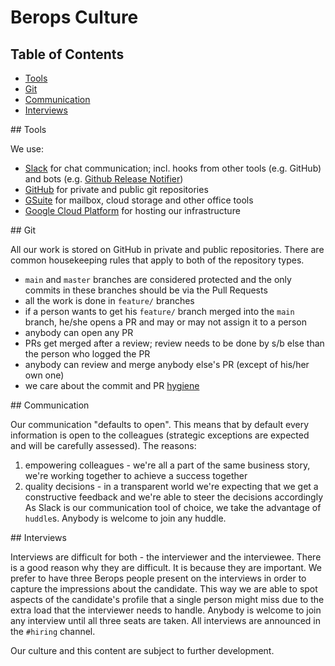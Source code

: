 # Berops Culture

## Table of Contents
- [Tools](#tools)
- [Git](#git)
- [Communication](#communication)
- [Interviews](#interviews)

<a name="tools"/>
## Tools

We use:
- [Slack](www.slack.com) for chat communication; incl. hooks from other tools (e.g. GitHub) and bots (e.g. [Github Release Notifier](https://github.com/justwatchcom/github-releases-notifier))
- [GitHub](www.github.com/berops) for private and public git repositories
- [GSuite](gsuite.google.com) for mailbox, cloud storage and other office tools
- [Google Cloud Platform](cloud.google.com) for hosting our infrastructure

<a name="git">
## Git

All our work is stored on GitHub in private and public repositories. There are common housekeeping rules that apply to both of the repository types.
- `main` and `master` branches are considered protected and the only commits in these branches should be via the Pull Requests
- all the work is done in `feature/` branches
- if a person wants to get his `feature/` branch merged into the `main` branch, he/she opens a PR and may or may not assign it to a person
- anybody can open any PR
- PRs get merged after a review; review needs to be done by s/b else than the person who logged the PR
- anybody can review and merge anybody else's PR (except of his/her own one)
- we care about the commit and PR [hygiene](https://chris.beams.io/posts/git-commit/)

<a name="communication">
## Communication

Our communication "defaults to open". This means that by default every information is open to the colleagues (strategic exceptions are expected and will be carefully assessed). The reasons:
1. empowering colleagues - we're all a part of the same business story, we're working together to achieve a success together
2. quality decisions - in a transparent world we're expecting that we get a constructive feedback and we're able to steer the decisions accordingly
As Slack is our communication tool of choice, we take the advantage of `huddle`s. Anybody is welcome to join any huddle.

<a name="interviews">
## Interviews

Interviews are difficult for both - the interviewer and the interviewee. There is a good reason why they are difficult. It is because they are important. We prefer to have three Berops people present on the interviews in order to capture the impressions about the candidate. This way we are able to spot aspects of the candidate's profile that a single person might miss due to the extra load that the interviewer needs to handle.
Anybody is welcome to join any interview until all three seats are taken. All interviews are announced in the `#hiring` channel.


Our culture and this content are subject to further development.
